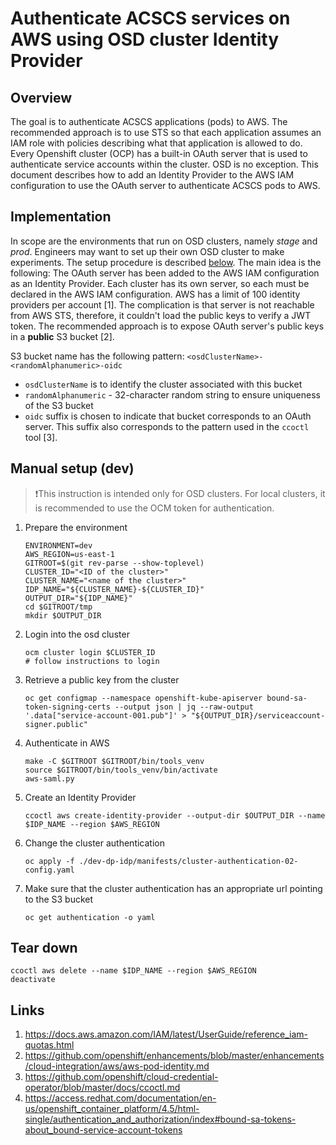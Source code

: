 # Authenticate ACSCS services on AWS using OSD cluster Identity Provider

## Overview
The goal is to authenticate ACSCS applications (pods) to AWS. The recommended approach is to use STS so that each application assumes an IAM role with policies describing what that application is allowed to do.
Every Openshift cluster (OCP) has a built-in OAuth server that is used to authenticate service accounts within the cluster. OSD is no exception. This document describes how to add an Identity Provider to the AWS IAM configuration to use the OAuth server to authenticate ACSCS pods to AWS.

## Implementation
In scope are the environments that run on OSD clusters, namely _stage_ and _prod_. Engineers may want to set up their own OSD cluster to make experiments. The setup procedure is described  [below](#manual-setup-dev).
The main idea is the following: The OAuth server has been added to the AWS IAM configuration as an Identity Provider. Each cluster has its own server, so each must be declared in the AWS IAM configuration. AWS has a limit of 100 identity providers per account [1].
The complication is that server is not reachable from AWS STS, therefore, it couldn't load the public keys to verify a JWT token. The recommended approach is to expose OAuth server's public keys in a **public** S3 bucket [2].

S3 bucket name has the following pattern: `<osdClusterName>-<randomAlphanumeric>-oidc`
- `osdClusterName` is to identify the cluster associated with this bucket
- `randomAlphanumeric` - 32-character random string to ensure uniqueness of the S3 bucket
- `oidc` suffix is chosen to indicate that bucket corresponds to an OAuth server. This suffix also corresponds to the pattern used in the `ccoctl` tool [3].

## Manual setup (dev)
> ❗️This instruction is intended only for OSD clusters. For local clusters, it is recommended to use the OCM token for authentication.

1. Prepare the environment
    ```shell
    ENVIRONMENT=dev
    AWS_REGION=us-east-1
    GITROOT=$(git rev-parse --show-toplevel)
    CLUSTER_ID="<ID of the cluster>"
    CLUSTER_NAME="<name of the cluster>"
    IDP_NAME="${CLUSTER_NAME}-${CLUSTER_ID}"
    OUTPUT_DIR="${IDP_NAME}"
    cd $GITROOT/tmp
    mkdir $OUTPUT_DIR
    ```
1. Login into the osd cluster
    ```shell
    ocm cluster login $CLUSTER_ID
    # follow instructions to login
    ```
1. Retrieve a public key from the cluster
    ```shell
    oc get configmap --namespace openshift-kube-apiserver bound-sa-token-signing-certs --output json | jq --raw-output '.data["service-account-001.pub"]' > "${OUTPUT_DIR}/serviceaccount-signer.public"
    ```
1. Authenticate in AWS
    ```saml
    make -C $GITROOT $GITROOT/bin/tools_venv
    source $GITROOT/bin/tools_venv/bin/activate
    aws-saml.py
    ```
1. Create an Identity Provider
    ```shell
    ccoctl aws create-identity-provider --output-dir $OUTPUT_DIR --name $IDP_NAME --region $AWS_REGION
    ```
1. Change the cluster authentication
    ```shell
    oc apply -f ./dev-dp-idp/manifests/cluster-authentication-02-config.yaml
    ```
1. Make sure that the cluster authentication has an appropriate url pointing to the S3 bucket
    ```shell
    oc get authentication -o yaml
    ```

## Tear down
```shell
ccoctl aws delete --name $IDP_NAME --region $AWS_REGION
deactivate
```

## Links
1. https://docs.aws.amazon.com/IAM/latest/UserGuide/reference_iam-quotas.html
1. https://github.com/openshift/enhancements/blob/master/enhancements/cloud-integration/aws/aws-pod-identity.md
1. https://github.com/openshift/cloud-credential-operator/blob/master/docs/ccoctl.md
1. https://access.redhat.com/documentation/en-us/openshift_container_platform/4.5/html-single/authentication_and_authorization/index#bound-sa-tokens-about_bound-service-account-tokens
